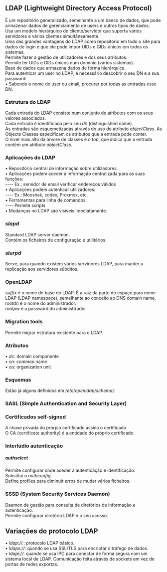 ## LDAP (Lightweight Directory Access Protocol)
É um repositório generalizado, semelhante a um banco de dados, que pode armazenar dados de gerenciamento de users e outros tipos de dados.
<br />
Usa um modelo hierárquico de cliente/servidor que suporta vários servidores e vários clientes simultâneamente.
<br />
Uma das grandes vantagens do LDAP como repositório em todo o site para dados de login é que ele pode impor UIDs e GIDs únicos em todos os sistemas.
<br />
Permite fazer a gestão de utilizadores e dos seus atributos.
<br />
Permite ter UIDs e GIDs únicos num domínio (vários sistemas).
<br />
Base de dados que armazena dados de forma hierárquica.
<br />
Para autenticar um user no LDAP, é necessário descobrir o seu DN e a sua password: <br />
• Sabendo o nome do user ou email, procurar por todas as entradas esse DN.

### Estrutura do LDAP
Cada entrada do LDAP consiste num conjunto de atributos com os seus valores associados.
<br />
Cada entrada é identificada pelo seu *dn* (distinguished name).
<br />
As entradas são esquemetizadas através do uso do atributo *objectClass*. As Objects Classes especificam os atributos que a entrada pode conter.
<br />
O nível mais alto da árvore de classes é o *top*, que indica que a entrada contém um atributo *objectClass*.

### Aplicações do LDAP
• Repositório central de informação sobre utilizadores. <br />
• Aplicações podem aceder à informação centralizada para as suas funções: <br />
    ---- Ex.: servidor de email verificar endereços válidos <br />
• Aplicações podem autenticar utilizadores: <br />
    ---- Ex.: Mooshak, codex, Proxmox, etc. <br />
• Ferramentas para linha de comandos: <br />
    ---- Permite scripts <br />
• Mudanças no LDAP são visíveis imediatamente.

### *slapd*
Standard LDAP server daemon.
<br />
Contém os ficheiros de configuração e utilitários.

### *slurpd*
Serve, para quando existem vários servidores LDAP, para manter a replicação aos servidores súbditos.

### OpenLDAP
*suffix* é o nome de base do LDAP. É a raiz da parte do espaço para nome LDAP (LDAP namespace), semelhante ao conceito ao DNS domain name.
<br />
*rootdn* é o nome do administrador.
<br />
*rootpw* é a password do administtrador

### Migration tools
Permite migrar estrutura existente para o LDAP.

### Atributos
• *dc*: domain componente <br />
• *cn*: common name <br />
• *ou*: organization unit

### Esquemas
Estão já alguns definidos em */etc/openldap/schema/*.

### SASL (Simple Authentication and Security Layer)

### Certificados self-signed
A chave privada do prórpio certificado assina o certificado.
<br />
O CA (certificate authority) é a entidade do próprio certificado.

### Interlúdio autenticação
##### *authselect*
Permite configurar onde aceder a autenticação e identificação.
<br />
Substitui o *authconfig*.
<br />
Define profiles para diminuir erros de mudar vários ficheiros.

### SSSD (System Security Services Daemon)
Daemon de gestão para consulta de diretórios de informação e autenticação.
<br />
Permite configurar diretório LDAP e o seu acesso.

## Variações do protocolo LDAP
• *ldap://:*: protocolo LDAP básico. <br />
• *ldaps://*: quando se usa SSL/TLS para encriptar o tráfego de dados. <br />
• *ldapi://*: quando se usa IPC para conectar de forma segura com um sistema local de LDAP. Comunicação feita através de sockets em vez de portas de redes exportas.

